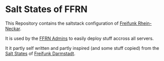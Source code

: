 # Salt States of FFRN

This Repository contains the saltstack configuration of [Freifunk Rhein-Neckar](https://www.freifunk-rhein-neckar.de/).

It is used by the [FFRN Admins](https://forum.ffrn.de/g/NOC) to easily deploy stuff accross all servers.

It it partly self written and partly inspired (and some stuff copied) from the [Salt States](https://git.darmstadt.ccc.de/ffda/infra/salt) of [Freifunk Darmstadt](https://darmstadt.freifunk.net/).
